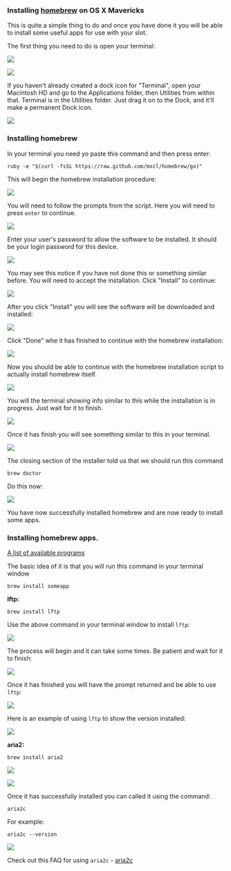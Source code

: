 
### Installing [homebrew](http://brew.sh/) on OS X Mavericks

This is quite a simple thing to do and once you have done it you will be able to install some useful apps for use with your slot.

The first thing you need to do is open your terminal:

![](https://raw.github.com/feralhosting/feralfilehosting/master/Feral%20Wiki/0%20Generic/macterminal1.png)

![](https://raw.github.com/feralhosting/feralfilehosting/master/Feral%20Wiki/0%20Generic/macterminal2.png)

If you haven't already created a dock icon for "Terminal", open your Macintosh HD and go to the Applications folder, then Utilities from within that. Terminal is in the Utilities folder. Just drag it on to the Dock, and it'll make a permanent Dock icon.

![](https://raw.github.com/feralhosting/feralfilehosting/master/Feral%20Wiki/0%20Generic/terminalicon.png)

### Installing homebrew

In your terminal you need yo paste this command and then press enter:

~~~
ruby -e "$(curl -fsSL https://raw.github.com/mxcl/homebrew/go)"
~~~

This will begin the homebrew installation procedure:

![](https://raw.github.com/feralhosting/feralfilehosting/master/Feral%20Wiki/Other%20software/OSX%20-%20Homebrew/homebrew1.png)

You will need to follow the prompts from the script. Here you will need to press `enter` to continue.

![](https://raw.github.com/feralhosting/feralfilehosting/master/Feral%20Wiki/Other%20software/OSX%20-%20Homebrew/homebrew2.png)

Enter your user's password to allow the software to be installed. It should be your login password for this device.

![](https://raw.github.com/feralhosting/feralfilehosting/master/Feral%20Wiki/Other%20software/OSX%20-%20Homebrew/homebrew3.png)

You may see this notice if you have not done this or something similar before. You will need to accept the installation. Click "Install" to continue:

![](https://raw.github.com/feralhosting/feralfilehosting/master/Feral%20Wiki/Other%20software/OSX%20-%20Homebrew/homebrew4.png)

After you click "Install" you will see the software will be downloaded and installed:

![](https://raw.github.com/feralhosting/feralfilehosting/master/Feral%20Wiki/Other%20software/OSX%20-%20Homebrew/homebrew5.png)

Click "Done" whe it has finished to continue with the homebrew installation:

![](https://raw.github.com/feralhosting/feralfilehosting/master/Feral%20Wiki/Other%20software/OSX%20-%20Homebrew/homebrew6.png)

Now you should be able to continue with the homebrew installation script to actually install homebrew itself.

![](https://raw.github.com/feralhosting/feralfilehosting/master/Feral%20Wiki/Other%20software/OSX%20-%20Homebrew/homebrew7.png)

You will the terminal showing info similar to this while the installation is in progress. Just wait for it to finish.

![](https://raw.github.com/feralhosting/feralfilehosting/master/Feral%20Wiki/Other%20software/OSX%20-%20Homebrew/homebrew8.png)

Once it has finish you will see something similar to this in your terminal.

![](https://raw.github.com/feralhosting/feralfilehosting/master/Feral%20Wiki/Other%20software/OSX%20-%20Homebrew/homebrew9.png)

The closing section of the installer told us that we should run this command

~~~
brew doctor
~~~

Do this now:

![](https://raw.github.com/feralhosting/feralfilehosting/master/Feral%20Wiki/Other%20software/OSX%20-%20Homebrew/homebrew10.png)

You have now successfully installed homebrew and are now ready to install some apps.

### Installing homebrew apps.

[A list of available programs](https://github.com/mxcl/homebrew/tree/master/Library/Formula)

The basic idea of it is that you will run this command in your terminal window

~~~
brew install someapp
~~~

**lftp:**

~~~
brew install lftp
~~~

Use the above command in your terminal window to install `lftp`:

![](https://raw.github.com/feralhosting/feralfilehosting/master/Feral%20Wiki/Other%20software/OSX%20-%20Homebrew/homebrewlftp1.png)

The process will begin and it can take some times. Be patient and wait for it to finish:

![](https://raw.github.com/feralhosting/feralfilehosting/master/Feral%20Wiki/Other%20software/OSX%20-%20Homebrew/homebrewlftp2.png)

Once it has finished you will have the prompt returned and be able to use `lftp`:

![](https://raw.github.com/feralhosting/feralfilehosting/master/Feral%20Wiki/Other%20software/OSX%20-%20Homebrew/homebrewlftp3.png)

Here is an example of using `lftp` to show the version installed:

![](https://raw.github.com/feralhosting/feralfilehosting/master/Feral%20Wiki/Other%20software/OSX%20-%20Homebrew/homebrewlftp4.png)

**aria2:**

~~~
brew install aria2
~~~

![](https://raw.github.com/feralhosting/feralfilehosting/master/Feral%20Wiki/Other%20software/OSX%20-%20Homebrew/homebrewaria21.png)

![](https://raw.github.com/feralhosting/feralfilehosting/master/Feral%20Wiki/Other%20software/OSX%20-%20Homebrew/homebrewaria22.png)

Once it has successfully installed you can called it using the command:

~~~
aria2c
~~~

For example:

~~~
aria2c --version
~~~

![](https://raw.github.com/feralhosting/feralfilehosting/master/Feral%20Wiki/Other%20software/OSX%20-%20Homebrew/homebrewaria23.png)

Check out this FAQ for using `aria2c` - [aria2c](https://www.feralhosting.com/faq/view?question=236)



